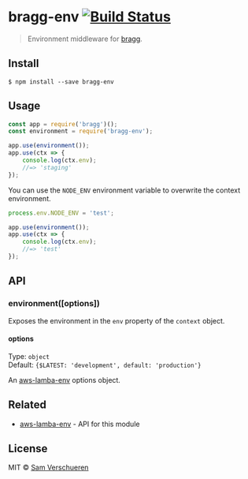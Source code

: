 # bragg-env [![Build Status](https://travis-ci.org/SamVerschueren/bragg-env.svg?branch=master)](https://travis-ci.org/SamVerschueren/bragg-env)

> Environment middleware for [bragg](https://github.com/SamVerschueren/bragg).


## Install

```
$ npm install --save bragg-env
```


## Usage

```js
const app = require('bragg')();
const environment = require('bragg-env');

app.use(environment());
app.use(ctx => {
    console.log(ctx.env);
    //=> 'staging'
});
```

You can use the `NODE_ENV` environment variable to overwrite the context environment.

```js
process.env.NODE_ENV = 'test';

app.use(environment());
app.use(ctx => {
    console.log(ctx.env);
    //=> 'test'
});
```


## API

### environment([options])

Exposes the environment in the `env` property of the `context` object.

#### options

Type: `object`<br>
Default: `{$LATEST: 'development', default: 'production'}`

An [aws-lamba-env](https://github.com/samverschueren/aws-lambda-env#options) options object.


## Related

- [aws-lamba-env](https://github.com/samverschueren/aws-lambda-env#options) - API for this module


## License

MIT © [Sam Verschueren](https://github.com/SamVerschueren)
